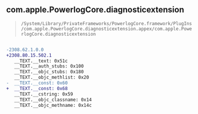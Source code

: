 ## com.apple.PowerlogCore.diagnosticextension

> `/System/Library/PrivateFrameworks/PowerlogCore.framework/PlugIns/com.apple.PowerlogCore.diagnosticextension.appex/com.apple.PowerlogCore.diagnosticextension`

```diff

-2308.62.1.0.0
+2308.80.15.502.1
   __TEXT.__text: 0x51c
   __TEXT.__auth_stubs: 0x100
   __TEXT.__objc_stubs: 0x180
   __TEXT.__objc_methlist: 0x20
-  __TEXT.__const: 0x60
+  __TEXT.__const: 0x68
   __TEXT.__cstring: 0x59
   __TEXT.__objc_classname: 0x14
   __TEXT.__objc_methname: 0x14c

```
